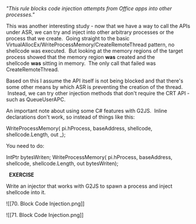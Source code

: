 _"This rule blocks code injection attempts from Office apps into other processes."_

This was another interesting study - now that we have a way to call the APIs under ASR, we can try and inject into other arbitrary processes or the process that we create.  Going straight to the basic VirtualAllocEx/WriteProcessMemory/CreateRemoteThread pattern, no shellcode was executed.  But looking at the memory regions of the target process showed that the memory region **was** created and the shellcode **was** sitting in memory.  The only call that failed was CreateRemoteThread.

Based on this I assume the API itself is not being blocked and that there's some other means by which ASR is preventing the creation of the thread.  Instead, we can try other injection methods that don't require the CRT API - such as QueueUserAPC.

An important note about using some C# features with G2JS.  Inline declarations don't work, so instead of things like this:

WriteProcessMemory(
    pi.hProcess,
    baseAddress,
    shellcode,
    shellcode.Length,
    out _);

  

You need to do:

IntPtr bytesWriten;
WriteProcessMemory(
    pi.hProcess,
    baseAddress,
    shellcode,
    shellcode.Length,
    out bytesWriten);

  

  **EXERCISE**  
  
Write an injector that works with G2JS to spawn a process and inject shellcode into it.


![[70. Block Code Injection.png]]

![[71. Block Code Injection.png]]

